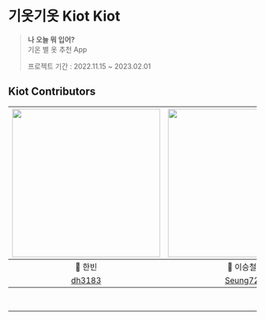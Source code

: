 # 기옷기옷 Kiot Kiot
> **나 오늘 뭐 입어?** <br>
> 기온 별 옷 추천 App
>
> 프로젝트 기간 : 2022.11.15 ~ 2023.02.01

##  Kiot Contributors
|<img src="https://user-images.githubusercontent.com/83414134/200749946-60b29c4c-0a25-4b0f-9fa5-4dd1b359468a.jpeg" width="300" height="300">|<img src="https://user-images.githubusercontent.com/83414134/200756189-f14585e8-7286-4151-89ab-28c44090900a.jpeg" width="300" height="300">|<img src="https://user-images.githubusercontent.com/83414134/200755389-78002a69-c26c-4756-889f-c05193b83659.jpeg" width="300" height="300">|
:---------:|:----------:|:---------:
🐥 한빈 | 🐳 이승철 | 🐑 최원기 |
[dh3183](https://github.com/dh3183) | [Seung72](https://github.com/Seung72) | [pory42](https://github.com/pory42)

<br>

---
